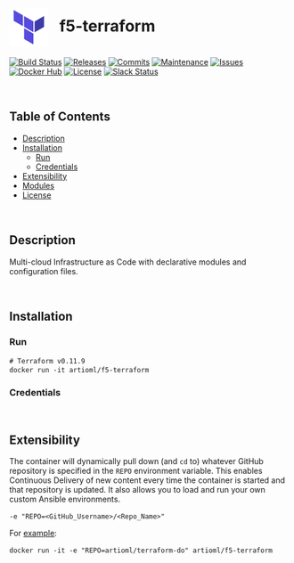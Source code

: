 # <img align="center" src="img/terraform.svg" width="70">&nbsp;&nbsp; f5-terraform
[![Build Status](https://img.shields.io/travis/com/ArtiomL/f5-terraform/develop.svg)](https://travis-ci.com/ArtiomL/f5-terraform)
[![Releases](https://img.shields.io/github/release/ArtiomL/f5-terraform.svg)](https://github.com/ArtiomL/f5-terraform/releases)
[![Commits](https://img.shields.io/github/commits-since/ArtiomL/f5-terraform/latest.svg?label=commits%20since)](https://github.com/ArtiomL/f5-terraform/commits/master)
[![Maintenance](https://img.shields.io/maintenance/yes/2018.svg)](https://github.com/ArtiomL/f5-terraform/graphs/code-frequency)
[![Issues](https://img.shields.io/github/issues/ArtiomL/f5-terraform.svg)](https://github.com/ArtiomL/f5-terraform/issues)
[![Docker Hub](https://img.shields.io/docker/pulls/artioml/f5-terraform.svg)](https://hub.docker.com/r/artioml/f5-terraform/)
[![License](https://img.shields.io/badge/license-MIT-blue.svg)](/LICENSE)
[![Slack Status](https://f5cloudsolutions.herokuapp.com/badge.svg)](https://f5cloudsolutions.herokuapp.com)

&nbsp;&nbsp;

## Table of Contents
- [Description](#description)
- [Installation](#installation)
	- [Run](#run)
	- [Credentials](#credentials)
- [Extensibility](#extensibility)
- [Modules](#modules)
- [License](LICENSE)

&nbsp;&nbsp;

## Description

Multi-cloud Infrastructure as Code with declarative modules and configuration files.

&nbsp;&nbsp;

## Installation

### Run
```shell
# Terraform v0.11.9
docker run -it artioml/f5-terraform

```

### Credentials


&nbsp;&nbsp;

## Extensibility
The container will dynamically pull down (and `cd` to) whatever GitHub repository is specified in the `REPO` environment variable. This enables Continuous Delivery of new content every time the container is started and that repository is updated. It also allows you to load and run your own custom Ansible environments.

```shell
-e "REPO=<GitHub_Username>/<Repo_Name>"
```
For [example](https://github.com/ArtiomL/terraform-do):
```shell
docker run -it -e "REPO=artioml/terraform-do" artioml/f5-terraform
```

&nbsp;&nbsp;


